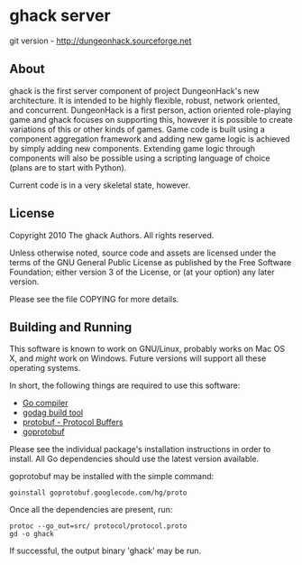 ghack server
===============================================================================
git version - http://dungeonhack.sourceforge.net


About
-------------------------------------------------------------------------------
ghack is the first server component of project DungeonHack's new
architecture. It is intended to be highly flexible, robust, network
oriented, and concurrent. DungeonHack is a first person, action oriented
role-playing game and ghack focuses on supporting this, however it is
possible to create variations of this or other kinds of games. Game code
is built using a component aggregation framework and adding new game
logic is achieved by simply adding new components. Extending game logic
through components will also be possible using a scripting language of
choice (plans are to start with Python).

Current code is in a very skeletal state, however.


License
-------------------------------------------------------------------------------
Copyright 2010 The ghack Authors. All rights reserved.

Unless otherwise noted, source code and assets are licensed under
the terms of the GNU General Public License as published by the Free
Software Foundation; either version 3 of the License, or (at your option)
any later version.

Please see the file COPYING for more details.


Building and Running
-------------------------------------------------------------------------------
This software is known to work on GNU/Linux, probably works on Mac OS X,
and *might* work on Windows. Future versions will support all these
operating systems.

In short, the following things are required to use this software:

 * [Go compiler](http://golang.org)
 * [godag build tool](http://code.google.com/p/godag/)
 * [protobuf - Protocol Buffers](http://code.google.com/p/protobuf/)
 * [goprotobuf](http://code.google.com/p/goprotobuf/)

Please see the individual package's installation instructions in order
to install. All Go dependencies should use the latest version available.

goprotobuf may be installed with the simple command:

    goinstall goprotobuf.googlecode.com/hg/proto

Once all the dependencies are present, run:

    protoc --go_out=src/ protocol/protocol.proto
    gd -o ghack

If successful, the output binary 'ghack' may be run.

